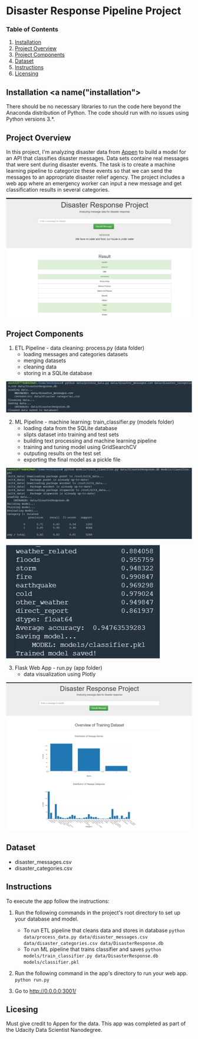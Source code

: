# Disaster Response Pipeline Project

### Table of Contents

1. [Installation](#installation)
2. [Project Overview](#overview)
3. [Project Components](#components)
4. [Dataset](#dataset)
5. [Instructions](#instructions)
6. [Licensing](#licensing)

## Installation <a name("installation"></a>

There should be no necessary libraries to run the code here beyond the Anaconda distribution of Python. The code should run with no issues using Python versions 3.*.


## Project Overview <a name="overview"></a>

In this project, I'm analyzing disaster data from [Appen](https://appen.com/) to build a model for an API that classifies disaster messages. Data sets containe real messages that were sent during disaster events. The task is to create a machine learning pipeline to categorize these events so that we can send the messages to an appropriate disaster relief agency. The project includes a web app where an emergency worker can input a new message and get classification results in several categories.

![image](https://github.com/kepidet/disaster-response-webapp/blob/main/prtsc/Disaster%20Response%20Project%20web%20prtsc.PNG)


## Project Components <a name="components"></a>

1. ETL Pipeline - data cleaning: process.py (data folder)
    - loading messages and categories datasets
    - merging datasets
    - cleaning data
    - storing in a SQLite database

![process_data](https://github.com/kepidet/disaster-response-webapp/blob/main/prtsc/Disaster%20Response%20Project%20process_data%20prtsc.PNG)

2. ML Pipeline - machine learning: train_classifier.py (models folder)
    - loading data from the SQLite database
    - slipts dataset into training and test sets
    - building text processing and machine learning pipeline
    - training and tuning model using GridSearchCV
    - outputing results on the test set
    - exporting the final model as a pickle file

![classification](https://github.com/kepidet/disaster-response-webapp/blob/main/prtsc/Disaster%20Response%20Project%20classification%20prtsc.PNG)

![results](https://github.com/kepidet/disaster-response-webapp/blob/main/prtsc/Disaster%20Response%20Project%20evaulation%20total%20prtsc.PNG)

3. Flask Web App - run.py (app folder)
    - data visualization using Plotly 


![chart](https://github.com/kepidet/disaster-response-webapp/blob/main/prtsc/Disaster%20Response%20Project%20charts%20prtsc.PNG)


## Dataset <a name="dataset"></a>

- disaster_messages.csv
- disaster_categories.csv


## Instructions <a name="instructions"></a>
To execute the app follow the instructions:

1. Run the following commands in the project's root directory to set up your database and model.

    - To run ETL pipeline that cleans data and stores in database
        `python data/process_data.py data/disaster_messages.csv data/disaster_categories.csv data/DisasterResponse.db`
    - To run ML pipeline that trains classifier and saves
        `python models/train_classifier.py data/DisasterResponse.db models/classifier.pkl`

2. Run the following command in the app's directory to run your web app.
    `python run.py`

3. Go to http://0.0.0.0:3001/


## Licesing <a name="licensing"></a>

Must give credit to Appen for the data. This app was completed as part of the Udacity Data Scientist Nanodegree.
